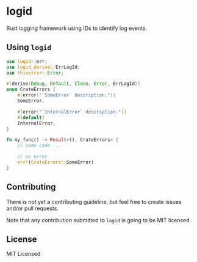 # logid

Rust logging framework using IDs to identify log events.

## Using `logid`

```Rust
use logid::err;
use logid_derive::ErrLogId;
use thiserror::Error;

#[derive(Debug, Default, Clone, Error, ErrLogId)]
enum CrateErrors {
    #[error("`SomeError` description.")]
    SomeError,

    #[error("`InternalError` description.")]
    #[default]
    InternalError,
}

fn my_func() -> Result<(), CrateErrors> {
    // some code ...

    // on error
    err!(CrateErrors::SomeError)
}
```

## Contributing

There is not yet a contributing guideline, but feel free to create issues and/or pull requests.

Note that any contribution submitted to `logid` is going to be MIT licensed.

## License

MIT Licensed
